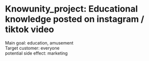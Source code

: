 # Knowunity_project: Educational knowledge posted on instagram / tiktok video
Main goal: education, amusement <br>
Target customer: everyone <br>
potential side effect: marketing <br>
